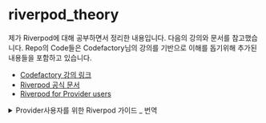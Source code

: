 # riverpod_theory

제가 Riverpod에 대해 공부하면서 정리한 내용입니다. 다음의 강의와 문서를 참고했습니다. Repo의 Code들은 Codefactory님의 강의를 기반으로 이해를 돕기위해 추가된 내용들을 포함하고 있습니다.

- [Codefactory 강의 링크](https://www.inflearn.com/course/%ED%94%8C%EB%9F%AC%ED%84%B0-%EC%8B%A4%EC%A0%84/dashboard)
- [Riverpod 공식 문서](https://docs-v2.riverpod.dev/)
- [Riverpod for Provider users](https://docs-v2.riverpod.dev/docs/riverpod_for_provider_users)


<details>
<summary>Provider사용자를 위한 Riverpod 가이드 _ 번역</summary>
<div>

## The relationship between Riverpod and Provider

Riverpod는 Provider의 다음 버전으로, Provider의 모든 기능을 포함하고 있습니다. (Riverpod는 Provider의 정신적 계승자로 설계되었으며, 그 이름도 Provider의 애너그램입니다.)

당연하겠지만, Riverpod는 Provider의 여러 기술적 한계를 해결하기 위해 탄생하였습니다. 원래는 Provider의 메이저 업데이트의 일환으로 Riverpod을 출시 할 계획이었지만, 바뀐것도 많고 Provider도 워낙 많이 사용하는 패키지이기 때문에, Riverpod을 새로운 패키지로 출시하였습니다.

떄문에, 개념적으로 Riverpod와 Provider는 상당히 유사하고, 두 패키지 모두 아래와 같이 비슷한 역할을 수행합니다.
- 일부 stateful objects를 캐싱(cache)하고 폐기(dispose)함
- 테스트 중에 해당 객체를 모킹(mock)하는 방법을 제공함
- 위젯들이 간단하게 해당하는 객체들을 구독(listen)하는 방법을 제공함

반면에, Riverpod는 다음과 같이 Provider가 가지고 있는 다양한 근본적인 문제를 해결 할 수 있습니다:
1. Provider의 조합을 크게 단순화합니다. 지루하고 오류가 발생하기 쉬운 `ProxyProvider` 대신, Riverpod는 `ref.watch` 및 `ref.listen`과 같은 간단하면서도 강력한 유틸리티를 제공합니다.
2. 여러 Provider가 같은 타입에 노출되는 것을 허용합니다. 이렇게 하면 int나 String같은 primitive type을 사용할 때 따로 class를 정의 할 필요가 없습니다.
   - 부연설명을 하자면, Provider에서는 타입추론으로 어떤 프로바이더를 불러올지 유추했습니다. 그래서 primitive당 Provider를 하나밖에 못썼었는데 Riverpod에서는 해당 문제를 해결하기 위해 클래스를 만들어서 inject했다고 합니다.
3. 테스트 내에서 프로바이더를 다시 정의할 필요가 없습니다. Riverpod에서는 기본적으로 테스트 내부에서 providers를 사용할 수 있습니다.
4. 객체를 dispose하는 대체 방법을 제공(autoDispose)함으로써 객체 처리를 위한 "범위 지정"에 대한 과도한 의존도 감소시켰습니다. Provider의 범위를 지정하는 것은 강력하지만, 고급스럽고 올바르게 수행하기는 매우 어렵습니다.

Riverpod의 유일한 단점이라고 볼 수 있는 점은, 다음과 같이 widget의 유형을 변경해야 한다는 것입니다.
   - Instead of extending `StatelessWidget`, with Riverpod you should extend `ConsumerWidget`.
   - Instead of extending `StatefulWidget`, with Riverpod you should extend `ConsumerStatefulWidget`.

따라서, Riverpod을 사용해야하는지 스스로 물어본다면 그렇다고할 가능성이 높습니다. Riverpod는 Provider에 비해 더 잘 설계되었으며 로직을 대폭 단순화 할 수 있습니다.


## The difference between Provider and Riverpod

Defining providers: 두 패키지의 가장 주요한 차이점은, "providers"가 정의되는 방식있습니다. 

Provider(Package)에서 providers는 ***위젯***이며, 위젯 트리 내부(일반적으로 MultiProvider 내부)에 배치됩니다.

```dart
class Counter extends ChangeNotifier {
 ...
}

void main() {
  runApp(
    MultiProvider(
      providers: [
        ChangeNotifierProvider<Counter>(create: (context) => Counter()),
      ],
      child: MyApp(),
    )
  );
}
```

하지만, Riverpod에서 providers는 ***widget이 아닙니다!!!*** 그저 일반 다트 객체 (plain Dart objects)입니다.
그래서 Riverpod에서 providers는 widget tree 밖에 존재하며, 전역 변수(global final variables)로 선언됩니다.
따라서 Riverpod이 작동하려면, 전체 application 위에 ProviderScope 위젯을 추가해야합니다.

```dart
// Providers are now top-level variables
final counterProvider = ChangeNotifierProvider<Counter>((ref) => Counter());

void main() {
  runApp(
    // This widget enables Riverpod for the entire project
    ProviderScope(
      child: MyApp(),
    ),
  );
}
```

Riverpod에서 providers는 plain Dart objects이기 때문에 Flutter없이도 Riverpod을 사용할 수 있다고 합니다! 예를 들면 커맨드 라인 어플리케이션에서도 Riverpod을 사용 할 수 있습니다.

## Reading providers: BuildContext

Provider에서 providers를 읽어오는 방법은 widget의 BuildContext를 이용하는 것이 유일합니다.

예를들어 다음과 같이 정의된 provider는

```dart
Provider<Model>(...);
```

다음과 같이 읽어옵니다.

```dart
class Example extends StatelessWidget {
  @override
  Widget build(BuildContext context) {
    Model model = context.watch<Model>();

  }
}
```

하지만, Riverpod에서는 다음과 같이 읽어옵니다.

```dart
final modelProvider = Provider<Model>(...);

class Example extends ConsumerWidget {
  @override
  Widget build(BuildContext context, WidgetRef ref) {
    Model model = ref.watch(modelProvider);

  }
}
```

차이점이 보이시나요? 다음에 주목해보세요!

- Riverpod의 경우 StatelessWidget 대신 ConsumerWidget을 extends합니다. 그리고 build함수 안에 WidgetRef type의 매개변수가 추가됩니다.
- Provider에서는 BuildContext.watch를 사용했지만 Riverpod의 경우 ConsumerWidget에 포함된 WidgetRef를 이용하여 WidgetRef.watch를 사용합니다.
- Riverpod는 Provider와 다르게, generic types에 의존하지 않습니다(타입으로 유추하지 않음). 대신에 provider에서 정의한 변수에 의존하죠. 그래서 위에서 정의한 modelProvider를 이용하여 ref.watch를 사용합니다. 이렇게 하면 generic type을 사용하지 않아도 되기 때문에 코드가 더 간결해집니다. 

Riverpod나 Provider에서 둘 다 watch keyword를 “해당 값이 변경되었을 때 이 위젯은 리빌드 되어야해!”하고 알려주는 용도로 사용합니다.


## Reading providers: Consumer

Provider는 선택적으로 Consumer라는 이름의 위젯(및 Consumer2와 같은 변형)과 함께 providers를 읽어오기 위한 위젯을 제공합니다. 이는 필수가 아니지만, Consumer는 위젯 트리를 보다 세밀하게 재구성하여 상태가 변경될 때 해당 위젯만 업데이트할 수 있으므로 성능 최적화에 유리합니다. (실제로 저는 Provider를 사용한 프로젝트에서 Consumer를 거의 사용하지 않았습니다.)

따라서 provider가 다음과 같이 정의되면,

```dart
Provider<Model>(...); 
```

Consumer를 사용하여 해당 provider를 다음과 같이 읽을 수 있습니다.

```dart
Consumer<Model>(
  builder: (BuildContext context, Model model, Widget? child) {

  }
)
```

Riverpod도 같은 원리를 가지고 있고, Riverpod에도 정확히 똑같은 용도의 Consumer라는 위젯이 있습니다. (Riverpod 2.0에서 업데이트 되었습니다.)

provider를 다음과 같이 정의했다면,

```dart
final modelProvider = Provider<Model>(...);
```

다음과 같이 Consumer를 사용할 수 있습니다.

```dart
Consumer<Model>(
  builder: (BuildContext context, WidgetRef ref, Widget? child) {
    Model model = ref.watch(modelProvider);

  }
)
```

Consumer가 어떻게 WidgetRef 객체를 제공하는지 주목해보면, 이전 파트에서 ConsumerWidget과 관련된 것과 동일한 것을 알 수 있습니다. 이렇게 하면, 위젯 내에서 내가 원하는 부분만 rebuild 할 수 있습니다. 심지어, Consumer위젯 내에서 child parameter를 제공하는데, rebuild시 이 child는 재사용되며, rebuild되지 않습니다. 이는 성능 최적화에 유리합니다.

## Combining providers: ProxyProvider with stateless objects

Provider를 사용할 때 providers를 결합하는 공식적인 방법은 ProxyProvider 위젯(또는 ProxyProvider2와 같은 변형)을 사용하는 것입니다. (상당히 복잡하고 어렵습니다... 제가 Provider를 사용하면서 가장 불만을 크게 느낀 부분입니다.)

예를들어 다음과 같이 정의했다면,

```dart
class UserIdNotifier extends ChangeNotifier {
  String? userId;
}

// ...

ChangeNotifierProvider<UserIdNotifier>(create: (context) => UserIdNotifier()),
```

우리는 두가지 옵션이 있는데, 하나는, 새로운 "stateless" provider를 생성하기 위해 UserIdNotifier를 결합할 수 있습니다. (이는, 일반적으로 override할 수 있는 immutable 값임)

```dart
ProxyProvider<UserIdNotifier, String>(
  update: (context, userIdNotifier, _) {
    return 'The user ID of the the user is ${userIdNotifier.userId}';
  }
)
```

이 provider는 UserIdNotifier.userId가 변경될 때마다 자동으로 새 String을 반환한다.

</div>
</details>